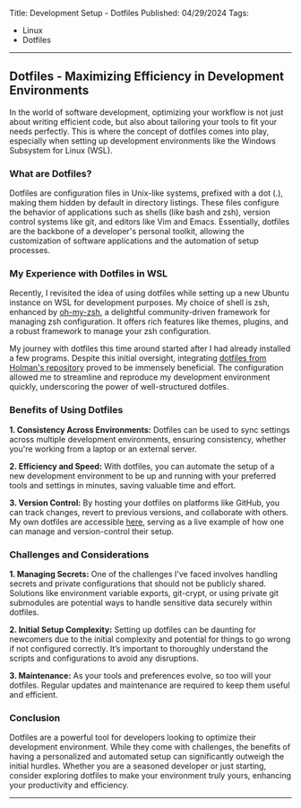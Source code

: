 Title: Development Setup - Dotfiles
Published: 04/29/2024
Tags: 
  - Linux
  - Dotfiles
---

## Dotfiles - Maximizing Efficiency in Development Environments

In the world of software development, optimizing your workflow is not just about writing efficient code, but also about tailoring your tools to fit your needs perfectly. This is where the concept of dotfiles comes into play, especially when setting up development environments like the Windows Subsystem for Linux (WSL).

### What are Dotfiles?

Dotfiles are configuration files in Unix-like systems, prefixed with a dot (.), making them hidden by default in directory listings. These files configure the behavior of applications such as shells (like bash and zsh), version control systems like git, and editors like Vim and Emacs. Essentially, dotfiles are the backbone of a developer's personal toolkit, allowing the customization of software applications and the automation of setup processes.

### My Experience with Dotfiles in WSL

Recently, I revisited the idea of using dotfiles while setting up a new Ubuntu instance on WSL for development purposes. My choice of shell is zsh, enhanced by [oh-my-zsh](https://ohmyz.sh/), a delightful community-driven framework for managing zsh configuration. It offers rich features like themes, plugins, and a robust framework to manage your zsh configuration.

My journey with dotfiles this time around started after I had already installed a few programs. Despite this initial oversight, integrating [dotfiles from Holman's repository](https://github.com/holman/dotfiles) proved to be immensely beneficial. The configuration allowed me to streamline and reproduce my development environment quickly, underscoring the power of well-structured dotfiles.

### Benefits of Using Dotfiles

**1. Consistency Across Environments:** Dotfiles can be used to sync settings across multiple development environments, ensuring consistency, whether you're working from a laptop or an external server.

**2. Efficiency and Speed:** With dotfiles, you can automate the setup of a new development environment to be up and running with your preferred tools and settings in minutes, saving valuable time and effort.

**3. Version Control:** By hosting your dotfiles on platforms like GitHub, you can track changes, revert to previous versions, and collaborate with others. My own dotfiles are accessible [here](https://github.com/mrjavaguy/dotfiles), serving as a live example of how one can manage and version-control their setup.

### Challenges and Considerations

**1. Managing Secrets:** One of the challenges I've faced involves handling secrets and private configurations that should not be publicly shared. Solutions like environment variable exports, git-crypt, or using private git submodules are potential ways to handle sensitive data securely within dotfiles.

**2. Initial Setup Complexity:** Setting up dotfiles can be daunting for newcomers due to the initial complexity and potential for things to go wrong if not configured correctly. It’s important to thoroughly understand the scripts and configurations to avoid any disruptions.

**3. Maintenance:** As your tools and preferences evolve, so too will your dotfiles. Regular updates and maintenance are required to keep them useful and efficient.

### Conclusion

Dotfiles are a powerful tool for developers looking to optimize their development environment. While they come with challenges, the benefits of having a personalized and automated setup can significantly outweigh the initial hurdles. Whether you are a seasoned developer or just starting, consider exploring dotfiles to make your environment truly yours, enhancing your productivity and efficiency.

---
